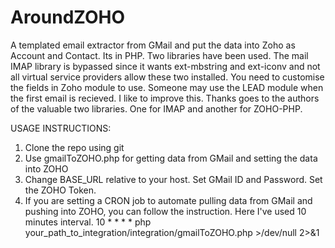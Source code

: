 # AroundZOHO
A templated email extractor from GMail and put the data into Zoho as Account and Contact.
Its in PHP.
Two libraries have been used.
The mail IMAP library is bypassed since it wants ext-mbstring and ext-iconv and not all virtual service providers allow these two installed.
You need to customise the fields in Zoho module to use. Someone may use the LEAD module when the first email is recieved. I like to improve this.
Thanks goes to the authors of the valuable two libraries. One for IMAP and another for ZOHO-PHP.


USAGE INSTRUCTIONS:
1. Clone the repo using git
2. Use gmailToZOHO.php for getting data from GMail and setting the data into ZOHO
3. Change BASE_URL relative to your host. Set GMail ID and Password. Set the ZOHO Token.
4. If you are setting a CRON job to automate pulling data from GMail and pushing into ZOHO, you can follow the instruction. Here I've used 10 minutes interval.  10 * * * * php your_path_to_integration/integration/gmailToZOHO.php >/dev/null 2>&1
